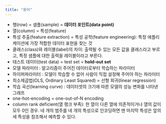 ```yaml
---
title: "용어"
---
```


- 행(row) = 샘플(sample) = **데이터 포인트(data point)**
- 열(column) = 특성(feature)
- 특성 추출(feature extraction) = 특성 공학(feature engineering): 특정 애플리케이션에 가장 적합한 데이터 표현을 찾는 것
- 클래스(class)와 레이블(label)의 차이: 출력될 수 있는 모든 값을 클래스라고 부르고, 특정 샘플에 대한 출력을 레이블이라고 부른다.
- 테스트 데이터(test data) = test set = **hold-out set**
- 모델 파라미터 : 알고리즘이 주어진 데이터로부터 학습하는 파라미터
- 하이퍼파라미터 : 모델이 학습할 수 없어 사람이 직접 설정해 주어야 하는 파라미터
- 최소제곱법(OLS, Ordinary Least Squared) = 선형 회귀(linear regression)
- 학습 곡선(learning curve) : 데이터셋의 크기에 따른 모델의 성능 변화를 나타낸 그래프
- one-hot-encoding = one-out-of-N encoding
- column rank deficient(열 랭크 부족): 한 열이 다른 열에 의존적이거나 열의 값이 모두 0인 경우. 네 개의 범주를 네 개의 특성으로 인코딩하면 맨 마지막 특성은 앞의 세 특성을 참조해서 예측할 수 있다.
